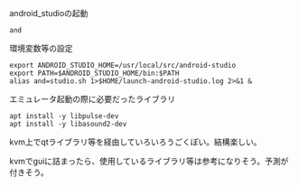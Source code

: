 android_studioの起動
```
and
```

環境変数等の設定

```
export ANDROID_STUDIO_HOME=/usr/local/src/android-studio
export PATH=$ANDROID_STUDIO_HOME/bin:$PATH
alias and=studio.sh 1>$HOME/launch-android-studio.log 2>&1 &
```

エミュレータ起動の際に必要だったライブラリ
```
apt install -y libpulse-dev
apt install -y libasound2-dev
```

kvm上でqtライブラリ等を経由していろいろうごくぽい。結構楽しい。


kvmでguiに詰まったら、使用しているライブラリ等は参考になりそう。予測が付きそう。
